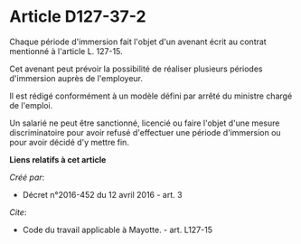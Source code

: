 # Article D127-37-2

Chaque période d'immersion fait l'objet d'un avenant écrit au contrat mentionné à l'article L. 127-15. 

Cet avenant peut prévoir la possibilité de réaliser plusieurs périodes d'immersion auprès de l'employeur. 

Il est rédigé conformément à un modèle défini par arrêté du ministre chargé de l'emploi. 

Un salarié ne peut être sanctionné, licencié ou faire l'objet d'une mesure discriminatoire pour avoir refusé d'effectuer une
période d'immersion ou pour avoir décidé d'y mettre fin.

**Liens relatifs à cet article**

_Créé par_:

  - Décret n°2016-452 du 12 avril 2016 - art. 3

_Cite_:

  - Code du travail applicable à Mayotte. - art. L127-15
